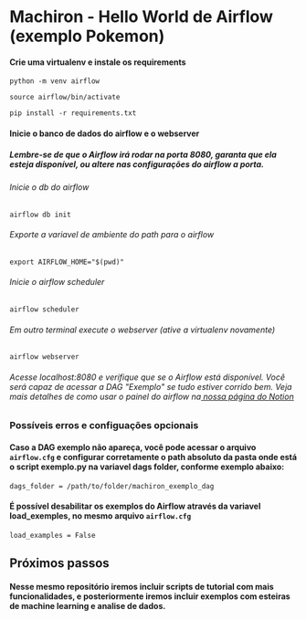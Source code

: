 # Machiron - Hello World de Airflow (exemplo Pokemon)

#### Crie uma virtualenv e instale os requirements
`python -m venv airflow`

`source airflow/bin/activate`

`pip install -r requirements.txt`

#### Inicie o banco de dados do airflow e o webserver
##### Lembre-se de que o Airflow irá rodar na porta 8080, garanta que ela esteja disponível, ou altere nas configurações do airflow a porta.

###### Inicie o db do airflow

`airflow db init`

###### Exporte a variavel de ambiente do path para o airflow
`export AIRFLOW_HOME="$(pwd)"`

###### Inicie o airflow scheduler
`airflow scheduler`

###### Em outro terminal execute o webserver (ative a virtualenv novamente)
`airflow webserver`

###### Acesse localhost:8080 e verifique que se o Airflow está disponível. Você será capaz de acessar a DAG "Exemplo" se tudo estiver corrido bem.  Veja mais detalhes de como usar o painel do airflow na[ nossa página do Notion](https://www.notion.so/Airflow-Denis-ad99dfdf87014f648892c1793eaf41b9#3b664074cdd643e1afcd8631df9b1615 " nossa página do Notion")


### Possíveis erros e configuações opcionais
#### Caso a DAG exemplo não apareça, você pode acessar o arquivo `airflow.cfg` e configurar corretamente o path absoluto da pasta onde está o script exemplo.py na variavel dags folder, conforme exemplo abaixo:

`dags_folder = /path/to/folder/machiron_exemplo_dag`

#### É possível desabilitar os exemplos do Airflow através da variavel load_exemples, no mesmo arquivo `airflow.cfg`

`load_examples = False`

## Próximos passos

#### Nesse mesmo repositório iremos incluir scripts de tutorial com mais funcionalidades, e posteriormente iremos incluir exemplos com esteiras de machine learning e analise de dados.
